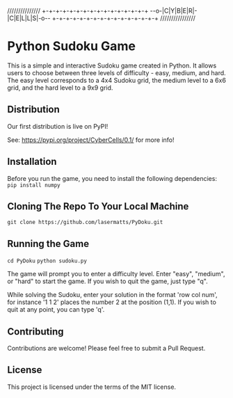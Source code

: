  \/\/\/\/\/\/\/\/\/\/\/\/\/\/\/
 +-+-+-+-+-+-+-+-+-+-+-+-+-+-+-+
 --o-|C|Y|B|E|R|-|C|E|L|L|S|-o--
 +-+-+-+-+-+-+-+-+-+-+-+-+-+-+-+
 \/\/\/\/\/\/\/\/\/\/\/\/\/\/\/\/

# Python Sudoku Game

This is a simple and interactive Sudoku game created in Python. It allows users to choose between three levels of difficulty - easy, medium, and hard. The easy level corresponds to a 4x4 Sudoku grid, the medium level to a 6x6 grid, and the hard level to a 9x9 grid. 

## Distribution

Our first distribution is live on PyPI! 

See: https://pypi.org/project/CyberCells/0.1/ for more info!

## Installation

Before you run the game, you need to install the following dependencies:
`pip install numpy`

## Cloning The Repo To Your Local Machine
`git clone https://github.com/lasermatts/PyDoku.git`

## Running the Game
`cd PyDoku`
`python sudoku.py`

The game will prompt you to enter a difficulty level. Enter "easy", "medium", or "hard" to start the game. If you wish to quit the game, just type "q".

While solving the Sudoku, enter your solution in the format 'row col num', for instance '1 1 2' places the number 2 at the position (1,1). If you wish to quit at any point, you can type 'q'.

## Contributing

Contributions are welcome! Please feel free to submit a Pull Request.

## License

This project is licensed under the terms of the MIT license.